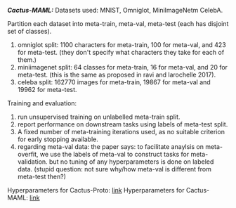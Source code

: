 ***Cactus-MAML:***
Datasets used: MNIST, Omniglot, MiniImageNetm CelebA.

Partition each dataset into meta-train, meta-val, meta-test (each has disjoint set of classes).
1. omniglot split: 1100 characters for meta-train, 100 for meta-val, and 423 for meta-test. (they don't specify what characters they take for each of them.)
2. miniimagenet split: 64 classes for meta-train, 16 for meta-val, and 20 for meta-test. (this is the same as proposed in ravi and larochelle 2017).
3. celeba split: 162770 images for meta-train, 19867 for meta-val and 19962 for meta-test.

Training and evaluation:
1. run unsupervised training on unlabelled meta-train split.
2. report performance on downstream tasks using labels of meta-test split.
3. A fixed number of meta-training iterations used, as no suitable criterion for early stopping available.
4. regarding meta-val data: the paper says: to facilitate anaylsis on meta-overfit, we use the labels of meta-val to construct tasks for meta-validation. but no tuning of any hyperparameters is done on labeled data. (stupid question: not sure why/how meta-val is different from meta-test then?)


Hyperparameters for Cactus-Proto: [link](https://github.com/manasaga/PapersSummary/blob/master/cmsc828wFoundationsOfDeepLearning/UnsupervisedMetaLearningProject/SIMCLR/cactus_protonets_hyperparams.PNG)
Hyperparameters for Cactus-MAML: [link](https://github.com/manasaga/PapersSummary/blob/master/cmsc828wFoundationsOfDeepLearning/UnsupervisedMetaLearningProject/SIMCLR/cactus_maml_hyperparams.PNG)




